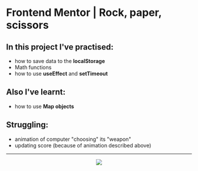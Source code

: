# Frontend Mentor | Rock, paper, scissors

## In this project I've practised:
* how to save data to the __localStorage__
* Math functions
* how to use __useEffect__ and __setTimeout__

## Also I've learnt:
* how to use __Map objects__

## Struggling:
* animation of computer "choosing" its "weapon"
* updating score (because of animation described above)

<hr />

<p align='center'><img src="https://user-images.githubusercontent.com/124462567/236698550-3b7ad4d8-0782-46f6-b77b-a906dc037144.mov" /></p>




